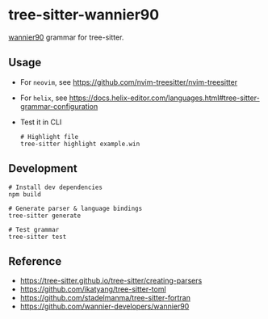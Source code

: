# tree-sitter-wannier90

[wannier90](https://github.com/wannier-developers/wannier90) grammar for tree-sitter.

## Usage

- For `neovim`, see <https://github.com/nvim-treesitter/nvim-treesitter>
- For `helix`, see <https://docs.helix-editor.com/languages.html#tree-sitter-grammar-configuration>
- Test it in CLI

    ```shell
    # Highlight file
    tree-sitter highlight example.win
    ```

## Development

```shell
# Install dev dependencies
npm build

# Generate parser & language bindings
tree-sitter generate

# Test grammar
tree-sitter test
```

## Reference

- <https://tree-sitter.github.io/tree-sitter/creating-parsers>
- <https://github.com/ikatyang/tree-sitter-toml>
- <https://github.com/stadelmanma/tree-sitter-fortran>
- <https://github.com/wannier-developers/wannier90>
